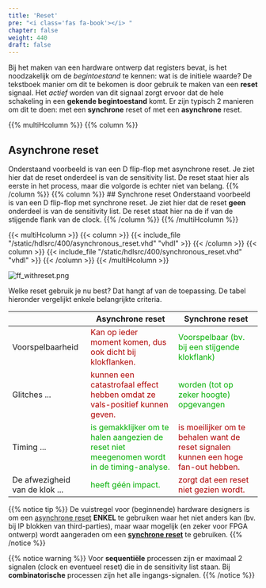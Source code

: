 ```yaml
---
title: 'Reset'
pre: "<i class='fas fa-book'></i> "
chapter: false
weight: 440
draft: false
---
```


Bij het maken van een hardware ontwerp dat registers bevat, is het noodzakelijk om de *begintoestand* te kennen: wat is de initiele waarde? De tekstboek manier om dit te bekomen is door gebruik te maken van een **reset** signaal. Het *actief* worden van dit signaal zorgt ervoor dat de hele schakeling in een  **gekende begintoestand** komt. Er zijn typisch 2 manieren om dit te doen: met een **synchrone** reset of met een **asynchrone** reset.


{{% multiHcolumn %}}
{{% column %}}
<h2>Asynchrone reset </h2>
Onderstaand voorbeeld is van een D flip-flop met asynchrone reset. Je ziet hier dat de reset onderdeel is van de sensitivity list. De reset staat hier als eerste in het process, maar die volgorde is echter niet van belang.
{{% /column %}}
{{% column %}}
## Synchrone reset
Onderstaand voorbeeld is van een D flip-flop met synchrone reset. Je ziet hier dat de reset <b>geen</b> onderdeel is van de sensitivity list. De reset staat hier na de if van de stijgende flank van de clock.   
{{% /column %}}
{{% /multiHcolumn %}}



{{< multiHcolumn >}}
{{< column >}}
{{< include_file "/static/hdlsrc/400/asynchronous_reset.vhd" "vhdl" >}}
{{< /column >}}
{{< column >}}
{{< include_file "/static/hdlsrc/400/synchronous_reset.vhd" "vhdl" >}}
{{< /column >}}
{{< /multiHcolumn >}}

<!-- { signal: [
    {name: "Clock",           wave: '0h.l.h.l.h.l.h.l.h.l.' },
    {name: 'Input',           wave: '1.......0...1........' },
    {name: 'Output (w.o. reset)', wave: 'x1.......0...1.......' },      
    {},
    {name: 'Reset',        wave: '0...1...0.....10.....',  node: '....X.........Y' },
    {name: 'Output (sync reset)',       wave: 'x1...0.......1.......', node: '.....C' },
    {name: 'Output (async reset)',       wave: 'x1..0........10..1...', node: '....D.........E.' }],
  
  edge: [
    'X~>C', 'X->D',
    'Y~>E'
  ]
} 
-->
![ff_withreset.png](/images/400/ff_withreset.png)

Welke reset gebruik je nu best? Dat hangt af van de toepassing. De tabel hieronder vergelijkt enkele belangrijkte criteria.

| | Asynchrone reset | Synchrone reset |
|---|---|---|
| Voorspelbaarheid | <div style="color: #AF0000">Kan op ieder moment komen, dus ook dicht bij klokflanken.</div> | <div style="color: #00AF00">Voorspelbaar (bv. bij een stijgende klokflank)</div> |
| Glitches ... | <div style="color: #AF0000">kunnen een catastrofaal effect hebben omdat ze vals-positief kunnen geven.</div> | <div style="color: #00AF00">worden (tot op zeker hoogte) opgevangen</div> |
| Timing ... | <div style="color: #00AF00">is gemakklijker om te halen aangezien de reset niet meegenomen wordt in de timing-analyse.</div> |<div style="color: #AF0000">is moeilijker om te behalen want de reset signalen kunnen een hoge fan-out hebben.</div> | 
| De afwezigheid van de klok ... | <div style="color: #00AF00">heeft géén impact.</div> |<div style="color: #AF0000">zorgt dat een reset niet gezien wordt.</div> | 


{{% notice tip %}}
De vuistregel voor (beginnende) hardware designers is om een <u>asynchrone reset</u> **ENKEL** te gebruiken waar het niet anders kan (bv. bij IP blokken van third-parties), maar waar mogelijk (en zeker voor FPGA ontwerp) wordt aangeraden om een <u>**synchrone reset**</u> te gebruiken.
{{% /notice %}}



{{% notice warning %}}
Voor **sequentiële** processen zijn er maximaal 2 signalen (clock en eventueel reset) die in de sensitivity list staan. Bij **combinatorische** processen zijn het alle ingangs-signalen.
{{% /notice %}}
<br/>
<br/>



  